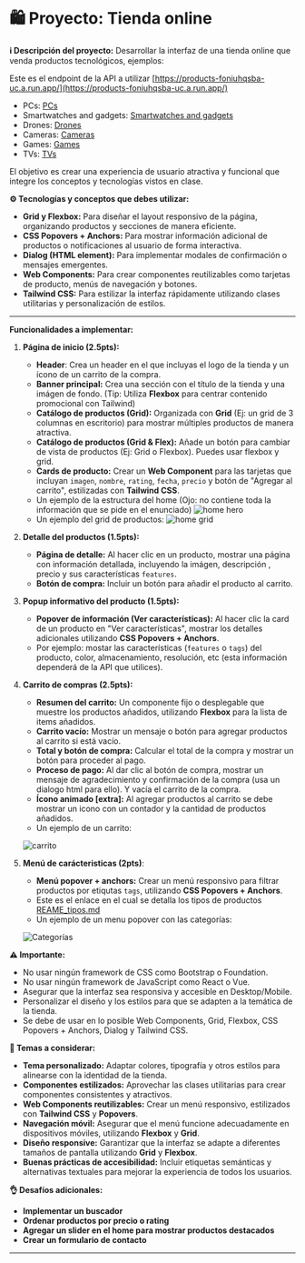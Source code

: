 # **🛍️ Proyecto:** Tienda online

**ℹ️ Descripción del proyecto:**
Desarrollar la interfaz de una tienda online que venda productos tecnológicos, ejemplos:

Este es el endpoint de la API a utilizar [https://products-foniuhqsba-uc.a.run.app/](https://products-foniuhqsba-uc.a.run.app/) 

- PCs: [PCs](https://products-foniuhqsba-uc.a.run.app/PCs)
- Smartwatches and gadgets: [Smartwatches and gadgets](https://products-foniuhqsba-uc.a.run.app/Smartwatches%20and%20gadgets)
- Drones: [Drones](https://products-foniuhqsba-uc.a.run.app/Drones)
- Cameras: [Cameras](https://products-foniuhqsba-uc.a.run.app/Cameras)
- Games: [Games](https://products-foniuhqsba-uc.a.run.app/Games)
- TVs: [TVs](https://products-foniuhqsba-uc.a.run.app/TVs)

El objetivo es crear una experiencia de usuario atractiva y funcional que integre los conceptos y tecnologías vistos en clase.

**⚙️ Tecnologías y conceptos que debes utilizar:**

- **Grid y Flexbox:** Para diseñar el layout responsivo de la página, organizando productos y secciones de manera eficiente.
- **CSS Popovers + Anchors:** Para mostrar información adicional de productos o notificaciones al usuario de forma interactiva.
- **Dialog (HTML element):** Para implementar modales de confirmación o mensajes emergentes.
- **Web Components:** Para crear componentes reutilizables como tarjetas de producto, menús de navegación y botones.
- **Tailwind CSS:** Para estilizar la interfaz rápidamente utilizando clases utilitarias y personalización de estilos.

---

**Funcionalidades a implementar:**

1. **Página de inicio (2.5pts):**
   - **Header**: Crea un header en el que incluyas el logo de la tienda y un ícono de un carrito de la compra.
   - **Banner principal:** Crea una sección con el título de la tienda y una imágen de fondo. (Tip: Utiliza **Flexbox** para centrar contenido promocional con Tailwind)
   - **Catálogo de productos (Grid):** Organizada con **Grid** (Ej: un grid de 3 columnas en escritorio) para mostrar múltiples productos de manera atractiva.
   - **Catálogo de productos (Grid & Flex):** Añade un botón para cambiar de vista de productos (Ej: Grid o Flexbox). Puedes usar flexbox y grid.
   - **Cards de producto:** Crear un **Web Component** para las tarjetas que incluyan `imagen`, `nombre`, `rating`, `fecha`, `precio` y botón de "Agregar al carrito", estilizadas con **Tailwind CSS**.
   - Un ejemplo de la estructura del home (Ojo: no contiene toda la información que se pide en el enunciado)
   ![home hero](../../assets/p6/home-hero.jpg)
   - Un ejemplo del grid de productos:
   ![home grid](../../assets/p6/home-grid.jpg)

2. **Detalle del productos (1.5pts):**
   - **Página de detalle:** Al hacer clic en un producto, mostrar una página con información detallada, incluyendo la imágen, descripción , precio y sus características `features`.
   - **Botón de compra:** Incluir un botón para añadir el producto al carrito.

3. **Popup informativo del producto (1.5pts):**
   - **Popover de información (Ver características):** Al hacer clic la card de un producto en "Ver características", mostrar los detalles adicionales utilizando **CSS Popovers + Anchors**.
   - Por ejemplo: mostar las características (`features` o `tags`) del producto, color, almacenamiento, resolución, etc (esta información dependerá de la API que utilices).

4. **Carrito de compras (2.5pts):**
   - **Resumen del carrito:** Un componente fijo o desplegable que muestre los productos añadidos, utilizando **Flexbox** para la lista de items añadidos.
   - **Carrito vacío:** Mostrar un mensaje o botón para agregar productos al carrito si está vacío.
   - **Total y botón de compra:** Calcular el total de la compra y mostrar un botón para proceder al pago.
   - **Proceso de pago:** Al dar clic al botón de compra, mostrar un mensaje de agradecimiento y confirmación de la compra (usa un dialogo html para ello). Y vacía el carrito de la compra.
   - **Ícono animado [extra]:** Al agregar productos al carrito se debe mostrar un icono con un contador y la cantidad de productos añadidos.
   - Un ejemplo de un carrito:
   
   ![carrito](../../assets/p6/carrito.jpg)

5. **Menú de carácteristicas (2pts)**:
   - **Menú popover + anchors:** Crear un menú responsivo para filtrar productos por etiqutas `tags`, utilizando **CSS Popovers + Anchors**.
   - Este es el enlace en el cual se detalla los tipos de productos [REAME_tipos.md](./REAME-tipos.html)
   - Un ejemplo de un menu popover con las categorías:
   
   ![Categorías](../../assets/p6/categorias.jpg)

**⚠️ Importante:**

   - No usar ningún framework de CSS como Bootstrap o Foundation.
   - No usar ningún framework de JavaScript como React o Vue.
   - Asegurar que la interfaz sea responsiva y accesible en Desktop/Mobile.
   - Personalizar el diseño y los estilos para que se adapten a la temática de la tienda.
   - Se debe de usar en lo posible Web Components, Grid, Flexbox, CSS Popovers + Anchors, Dialog y Tailwind CSS.

**👀 Temas a considerar:**
   - **Tema personalizado:** Adaptar colores, tipografía y otros estilos para alinearse con la identidad de la tienda.
   - **Componentes estilizados:** Aprovechar las clases utilitarias para crear componentes consistentes y atractivos.
   - **Web Components reutilizables:** Crear un menú responsivo, estilizados con **Tailwind CSS** y **Popovers**.
   - **Navegación móvil:** Asegurar que el menú funcione adecuadamente en dispositivos móviles, utilizando **Flexbox** y **Grid**.
   - **Diseño responsive:** Garantizar que la interfaz se adapte a diferentes tamaños de pantalla utilizando **Grid** y **Flexbox**.
   - **Buenas prácticas de accesibilidad:** Incluir etiquetas semánticas y alternativas textuales para mejorar la experiencia de todos los usuarios.

**👌 Desafíos adicionales:**
- **Implementar un buscador**
- **Ordenar productos por precio o rating**
- **Agregar un slider en el home para mostrar productos destacados**
- **Crear un formulario de contacto**

---
